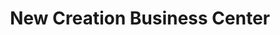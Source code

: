---
title: "New Creation Business Center"
url: /ganta/new-creation-business-center/
shop: mobile phone
---